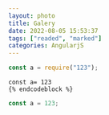 ```yaml
---
layout: photo
title: Galery
date: 2022-08-05 15:53:37
tags: ["readed", "marked"]
categories: AngularjS
---
```


``` js
const a = require("123");
```
```
const a= 123
{% endcodeblock %}

```

``` javascript
const a = 123;
```